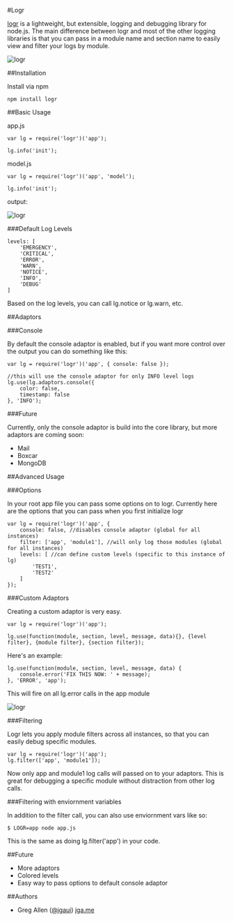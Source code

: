 #Logr

[logr](https://github.com/jgallen23/logr) is a lightweight, but extensible, logging and debugging library for node.js.	The main difference between logr and most of the other logging libraries is that you can pass in a module name and section name to easily view and filter your logs by module.

![logr](https://raw.github.com/jgallen23/logr/master/docs/assets/logr1.png)

##Installation

Install via npm

	npm install logr

##Basic Usage

app.js

	var lg = require('logr')('app');

	lg.info('init');

model.js

	var lg = require('logr')('app', 'model');

	lg.info('init');

output:

![logr](https://raw.github.com/jgallen23/logr/master/docs/assets/logr1.png)

###Default Log Levels

	levels: [
		'EMERGENCY',
		'CRITICAL',
		'ERROR',
		'WARN',
		'NOTICE',
		'INFO',
		'DEBUG'
	]

Based on the log levels, you can call lg.notice or lg.warn, etc.

##Adaptors

###Console

By default the console adaptor is enabled, but if you want more control over the output you can do something like this:

	var lg = require('logr')('app', { console: false });

	//this will use the console adaptor for only INFO level logs
	lg.use(lg.adaptors.console({
		color: false,
		timestamp: false
	}, 'INFO');

###Future

Currently, only the console adaptor is build into the core library, but more adaptors are coming soon:

- Mail
- Boxcar
- MongoDB

##Advanced Usage

###Options

In your root app file you can pass some options on to logr.	Currently here are the options that you can pass when you first initialize logr

	var lg = require('logr')('app', {
		console: false, //disables console adaptor (global for all instances)
		filter: ['app', 'module1'], //will only log those modules (global for all instances)
		levels: [ //can define custom levels (specific to this instance of lg)
			'TEST1',
			'TEST2'
		]
	});

###Custom Adaptors

Creating a custom adaptor is very easy.	
	
	var lg = require('logr')('app');

	lg.use(function(module, section, level, message, data){}, {level filter}, {module filter}, {section filter});

Here's an example:

	lg.use(function(module, section, level, message, data) {
		console.error('FIX THIS NOW: ' + message);
	}, 'ERROR', 'app');

This will fire on all lg.error calls in the app module

![logr](https://raw.github.com/jgallen23/logr/master/docs/assets/logr2.png)

###Filtering

Logr lets you apply module filters across all instances, so that you can easily debug specific modules.	

	var lg = require('logr')('app');
	lg.filter(['app', 'module1']);

Now only app and module1 log calls will passed on to your adaptors.	This is great for debugging a specific module without distraction from other log calls.

###Filtering with enviornment variables 

In addition to the filter call, you can also use enviornment vars like so:

	$ LOGR=app node app.js

This is the same as doing lg.filter('app') in your code.

##Future
- More adaptors
- Colored levels 
- Easy way to pass options to default console adaptor

##Authors
- Greg Allen ([@jgaui](http://twitter.com/jgaui)) [jga.me](http://jga.me)
